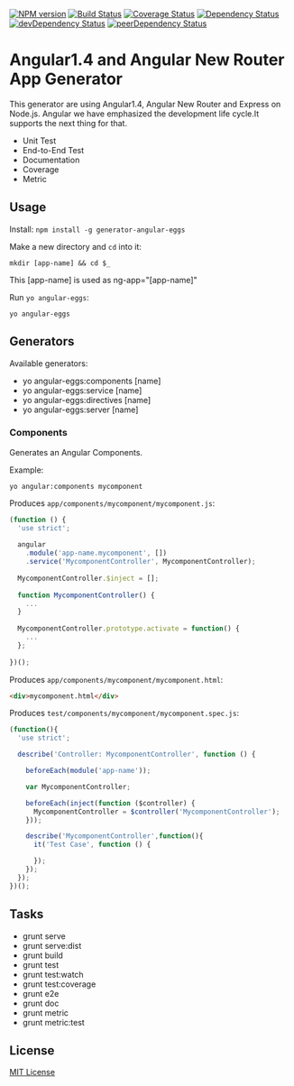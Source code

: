 [![NPM version](http://img.shields.io/npm/v/generator-angular-eggs.svg?style=flat-square)](https://npmjs.org/package/generator-angular-eggs) [![Build Status](https://secure.travis-ci.org/albatrosary/generator-angular-eggs.svg?branch=master)](http://travis-ci.org/albatrosary/generator-angular-eggs) [![Coverage Status](https://coveralls.io/repos/albatrosary/generator-angular-eggs/badge.png?branch=master)](https://coveralls.io/r/albatrosary/generator-angular-eggs?branch=master) [![Dependency Status](https://david-dm.org/albatrosary/generator-angular-eggs.svg)](https://david-dm.org/albatrosary/generator-angular-eggs) [![devDependency Status](https://david-dm.org/albatrosary/generator-angular-eggs/dev-status.svg)](https://david-dm.org/albatrosary/generator-angular-eggs#info=devDependencies) [![peerDependency Status](https://david-dm.org/albatrosary/generator-angular-eggs/peer-status.svg)](https://david-dm.org/albatrosary/generator-angular-eggs#info=peerDependencies)

# Angular1.4 and Angular New Router App Generator 

This generator are using Angular1.4, Angular New Router and Express on Node.js. Angular we have emphasized the development life cycle.It supports the next thing for that.

* Unit Test
* End-to-End Test
* Documentation
* Coverage
* Metric


## Usage

Install: `npm install -g generator-angular-eggs`

Make a new directory and `cd` into it:
```
mkdir [app-name] && cd $_
```
This [app-name] is used as ng-app="[app-name]"

Run `yo angular-eggs`:
```
yo angular-eggs
```

## Generators

Available generators:

- yo angular-eggs:components [name]
- yo angular-eggs:service [name]
- yo angular-eggs:directives [name]
- yo angular-eggs:server [name]
 

### Components

Generates an Angular Components.

Example:

```
yo angular:components mycomponent
```

Produces `app/components/mycomponent/mycomponent.js`:
```javascript
(function () {
  'use strict';
  
  angular
    .module('app-name.mycomponent', [])
    .service('MycomponentController', MycomponentController);
  
  MycomponentController.$inject = [];
  
  function MycomponentController() {
    ...
  }
  
  MycomponentController.prototype.activate = function() {
    ...
  };
  
})();
```

Produces `app/components/mycomponent/mycomponent.html`:
```html
<div>mycomponent.html</div>
```

Produces `test/components/mycomponent/mycomponent.spec.js`:
```javascript
(function(){
  'use strict';

  describe('Controller: MycomponentController', function () {

    beforeEach(module('app-name'));

    var MycomponentController;

    beforeEach(inject(function ($controller) {
      MycomponentController = $controller('MycomponentController');
    }));

    describe('MycomponentController',function(){
      it('Test Case', function () {

      });
    });
  });
})();
```

## Tasks

- grunt serve
- grunt serve:dist
- grunt build
- grunt test
- grunt test:watch
- grunt test:coverage
- grunt e2e
- grunt doc
- grunt metric
- grunt metric:test

## License

[MIT License](http://opensource.org/licenses/MIT)


